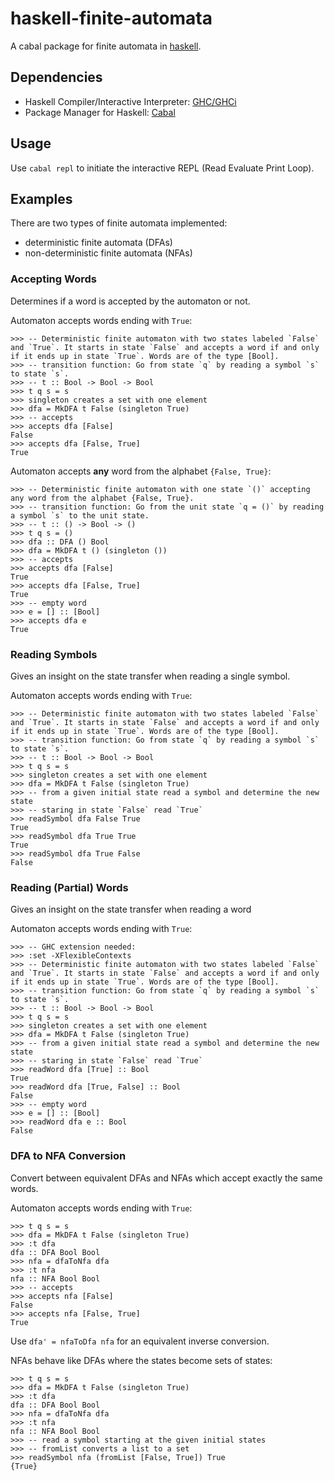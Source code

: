 # haskell-finite-automata
A cabal package for finite automata in [haskell](https://www.haskell.org).

## Dependencies
- Haskell Compiler/Interactive Interpreter: [GHC/GHCi](https://www.haskell.org/ghc)
- Package Manager for Haskell: [Cabal](https://www.haskell.org/cabal)

## Usage
Use `cabal repl` to initiate the interactive REPL (Read Evaluate Print Loop).

## Examples

There are two types of finite automata implemented:
* deterministic finite automata (DFAs)
* non-deterministic finite automata (NFAs)

### Accepting Words
Determines if a word is accepted by the automaton or not.

Automaton accepts words ending with `True`:
```
>>> -- Deterministic finite automaton with two states labeled `False` and `True`. It starts in state `False` and accepts a word if and only if it ends up in state `True`. Words are of the type [Bool].
>>> -- transition function: Go from state `q` by reading a symbol `s` to state `s`.
>>> -- t :: Bool -> Bool -> Bool
>>> t q s = s
>>> singleton creates a set with one element
>>> dfa = MkDFA t False (singleton True)
>>> -- accepts
>>> accepts dfa [False]
False
>>> accepts dfa [False, True]
True
```

Automaton accepts **any** word from the alphabet `{False, True}`:
```
>>> -- Deterministic finite automaton with one state `()` accepting any word from the alphabet {False, True}.
>>> -- transition function: Go from the unit state `q = ()` by reading a symbol `s` to the unit state.
>>> -- t :: () -> Bool -> ()
>>> t q s = ()
>>> dfa :: DFA () Bool
>>> dfa = MkDFA t () (singleton ())
>>> -- accepts
>>> accepts dfa [False]
True
>>> accepts dfa [False, True]
True
>>> -- empty word
>>> e = [] :: [Bool]
>>> accepts dfa e
True
```

### Reading Symbols
Gives an insight on the state transfer when reading a single symbol.

Automaton accepts words ending with `True`:
```
>>> -- Deterministic finite automaton with two states labeled `False` and `True`. It starts in state `False` and accepts a word if and only if it ends up in state `True`. Words are of the type [Bool].
>>> -- transition function: Go from state `q` by reading a symbol `s` to state `s`.
>>> -- t :: Bool -> Bool -> Bool
>>> t q s = s
>>> singleton creates a set with one element
>>> dfa = MkDFA t False (singleton True)
>>> -- from a given initial state read a symbol and determine the new state
>>> -- staring in state `False` read `True`
>>> readSymbol dfa False True
True
>>> readSymbol dfa True True
True
>>> readSymbol dfa True False
False
```

### Reading (Partial) Words
Gives an insight on the state transfer when reading a word

Automaton accepts words ending with `True`:
```
>>> -- GHC extension needed:
>>> :set -XFlexibleContexts
>>> -- Deterministic finite automaton with two states labeled `False` and `True`. It starts in state `False` and accepts a word if and only if it ends up in state `True`. Words are of the type [Bool].
>>> -- transition function: Go from state `q` by reading a symbol `s` to state `s`.
>>> -- t :: Bool -> Bool -> Bool
>>> t q s = s
>>> singleton creates a set with one element
>>> dfa = MkDFA t False (singleton True)
>>> -- from a given initial state read a symbol and determine the new state
>>> -- staring in state `False` read `True`
>>> readWord dfa [True] :: Bool
True
>>> readWord dfa [True, False] :: Bool
False
>>> -- empty word
>>> e = [] :: [Bool]
>>> readWord dfa e :: Bool
False
```

### DFA to NFA Conversion
Convert between equivalent DFAs and NFAs which accept exactly the same words.

Automaton accepts words ending with `True`:
```
>>> t q s = s
>>> dfa = MkDFA t False (singleton True)
>>> :t dfa
dfa :: DFA Bool Bool
>>> nfa = dfaToNfa dfa
>>> :t nfa
nfa :: NFA Bool Bool
>>> -- accepts
>>> accepts nfa [False]
False
>>> accepts nfa [False, True]
True
```
Use `dfa' = nfaToDfa nfa` for an equivalent inverse conversion.

NFAs behave like DFAs where the states become sets of states:
```
>>> t q s = s
>>> dfa = MkDFA t False (singleton True)
>>> :t dfa
dfa :: DFA Bool Bool
>>> nfa = dfaToNfa dfa
>>> :t nfa
nfa :: NFA Bool Bool
>>> -- read a symbol starting at the given initial states
>>> -- fromList converts a list to a set
>>> readSymbol nfa (fromList [False, True]) True
{True}
```
